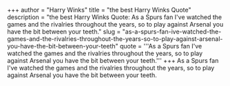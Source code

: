 +++
author = "Harry Winks"
title = "the best Harry Winks Quote"
description = "the best Harry Winks Quote: As a Spurs fan I've watched the games and the rivalries throughout the years, so to play against Arsenal you have the bit between your teeth."
slug = "as-a-spurs-fan-ive-watched-the-games-and-the-rivalries-throughout-the-years-so-to-play-against-arsenal-you-have-the-bit-between-your-teeth"
quote = '''As a Spurs fan I've watched the games and the rivalries throughout the years, so to play against Arsenal you have the bit between your teeth.'''
+++
As a Spurs fan I've watched the games and the rivalries throughout the years, so to play against Arsenal you have the bit between your teeth.
